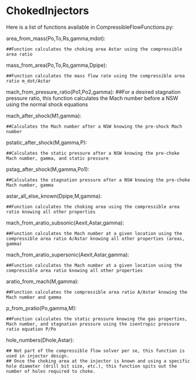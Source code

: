 # ChokedInjectors
Here is a list of functions available in CompressibleFlowFunctions.py:

area_from_mass(Po,To,Rs,gamma,mdot): 

    ##Function calculates the choking area Astar using the compressible area ratio

mass_from_area(Po,To,Rs,gamma,Dpipe): 

    ##Function calculates the mass flow rate using the compressible area ratio m_dot/Astar

mach_from_pressure_ratio(Po1,Po2,gamma):
    ##For a desired stagnation pressure ratio, this function calculates the Mach number before a NSW using the normal shock equations

mach_after_shock(M1,gamma):

    ##Calculates the Mach number after a NSW knowing the pre-shock Mach number

pstatic_after_shock(M,gamma,P):

    ##Calculates the static pressure after a NSW knowing the pre-choke Mach number, gamma, and static pressure

pstag_after_shock(M,gamma,Po1):

    ##Calculates the stagnation pressure after a NSW knowing the pre-choke Mach number, gamma

astar_all_else_known(Dpipe,M,gamma):

    ##Function calculates the choking area using the compressible area ratio knowing all other properties
    
mach_from_aratio_subsonic(Aexit,Astar,gamma):

    ##Function calculates the Mach number at a given location using the compressible area ratio A/Astar knowing all other properties (areas, gamma)

mach_from_aratio_supersonic(Aexit,Astar,gamma):

    ##Function calculates the Mach number at a given location using the compressible area ratio knowing all other properties

aratio_from_mach(M,gamma):

    ##Function calculates the compressible area ratio A/Astar knowing the Mach number and gamma

p_from_pratio(Po,gamma,M):

    ##Function calculates the static pressure knowing the gas properties, Mach number, and stagnation pressure using the isentropic pressure ratio equation P/Po

hole_numbers(Dhole,Astar):

    ## Not part of the compressible flow solver per se, this function is used in injector design. 
    ## Once the choking area at the injector is known and using a specific hole diameter (drill bit size, etc.), this function spits out the number of holes required to choke.
